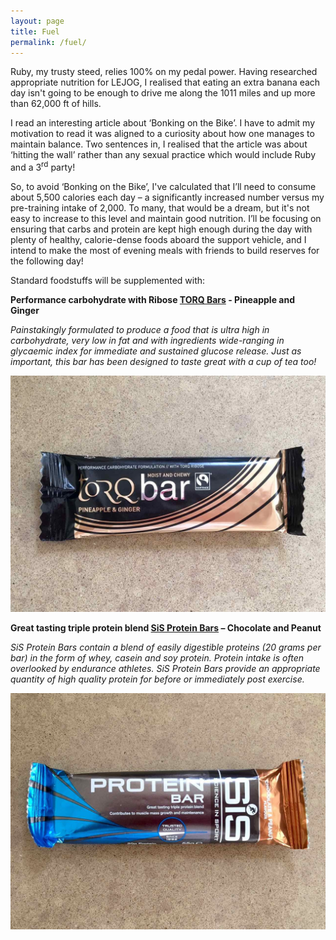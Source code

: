 ```yaml
---
layout: page
title: Fuel
permalink: /fuel/
---
```



Ruby, my trusty steed, relies 100% on my pedal power. Having researched appropriate nutrition for LEJOG, I realised that eating an extra banana each day isn't going to be enough to drive me along the 1011 miles and up more than 62,000 ft of hills.

I read an interesting article about ‘Bonking on the Bike’. I have to admit my motivation to read it was aligned to a curiosity about how one manages to maintain balance. Two sentences in, I realised that the article was about ‘hitting the wall’ rather than any sexual practice which would include Ruby and a 3<sup>rd</sup> party!

So, to avoid ‘Bonking on the Bike’, I've calculated that I’ll need to consume about 5,500 calories each day – a significantly increased number versus my pre-training intake of 2,000. To many, that would be a dream, but it's not easy to increase to this level and maintain good nutrition. I’ll be focusing on ensuring that carbs and protein are kept high enough during the day with plenty of healthy, calorie-dense foods aboard the support vehicle, and I intend to make the most of evening meals with friends to build reserves for the following day!

Standard foodstuffs will be supplemented with:

**Performance carbohydrate with Ribose [TORQ Bars](http://www.torqfitness.co.uk/nutrition/torq-bar) - Pineapple and Ginger**

*Painstakingly formulated to produce a food that is ultra high in carbohydrate, very low in fat and with ingredients wide-ranging in glycaemic index for immediate and sustained glucose release. Just as important, this bar has been designed to taste great with a cup of tea too!*

![](/uploads/versions/img_3465---x----1280-960x---.jpg)

**Great tasting triple protein blend [SiS Protein Bars](http://www.scienceinsport.com/uk/shop-sis/protein-range/protein-bars?gclid=CPrk4I2opc4CFRYTGwod45EHrg) – Chocolate and Peanut**

*SiS Protein Bars contain a blend of easily digestible proteins (20 grams per bar) in the form of whey, casein and soy protein. Protein intake is often overlooked by endurance athletes. SiS Protein Bars provide an appropriate quantity of high quality protein for before or immediately post exercise.*

![](/uploads/versions/img_3466---x----1280-960x---.jpg)